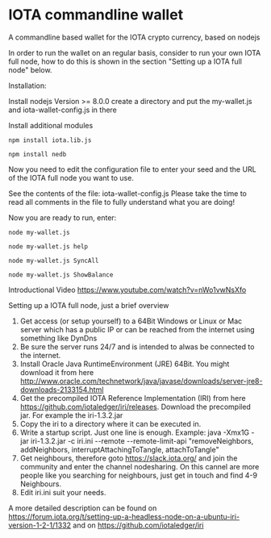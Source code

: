 # IOTA commandline wallet
A commandline based wallet for the IOTA crypto currency, based on nodejs

In order to run the wallet on an regular basis, consider to run your own IOTA full node,
how to do this is shown in the section "Setting up a IOTA full node" below.

Installation:

Install nodejs Version >= 8.0.0
create a directory and put the my-wallet.js and iota-wallet-config.js in there

Install additional modules

`npm install iota.lib.js`

`npm install nedb`

Now you need to edit the configuration file to enter your seed
and the URL of the IOTA full node you want to use.

See the contents of the file: iota-wallet-config.js
Please take the time to read all comments in the file to fully understand what you are doing!

Now you are ready to run, enter:

`node my-wallet.js`

`node my-wallet.js help`

`node my-wallet.js SyncAll`

`node my-wallet.js ShowBalance`

Introductional Video
https://www.youtube.com/watch?v=nWo1vwNsXfo

Setting up a IOTA full node, just a brief overview
1. Get access (or setup yourself) to a 64Bit Windows or Linux or Mac server which has a public IP or can be reached from the internet using something like DynDns
2. Be sure the server runs 24/7 and is intended to alwas be connected to the internet.
3. Install Oracle Java RuntimeEnvironment (JRE) 64Bit. You might download it from here http://www.oracle.com/technetwork/java/javase/downloads/server-jre8-downloads-2133154.html
4. Get the precompiled IOTA Reference Implementation (IRI) from here https://github.com/iotaledger/iri/releases. Download the precompiled jar. For example the iri-1.3.2.jar
5. Copy the iri to a directory where it can be executed in.
6. Write a startup script. Just one line is enough. Example: java -Xmx1G -jar iri-1.3.2.jar -c iri.ini --remote --remote-limit-api "removeNeighbors, addNeighbors, interruptAttachingToTangle, attachToTangle"
7. Get neighbours, therefore goto https://slack.iota.org/ and join the community and enter the channel nodesharing. On this cannel are more people like you searching for neighbours, just get in touch and find 4-9 Neighbours.
8. Edit iri.ini suit your needs.

A more detailed description can be found
on https://forum.iota.org/t/setting-up-a-headless-node-on-a-ubuntu-iri-version-1-2-1/1332
and
on https://github.com/iotaledger/iri

